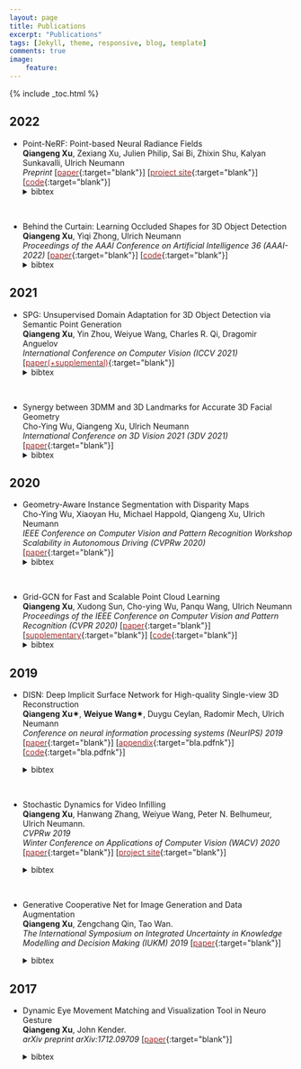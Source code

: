 ```yaml
---
layout: page
title: Publications
excerpt: "Publications"
tags: [Jekyll, theme, responsive, blog, template]
comments: true
image: 
    feature: 
---
```


{% include _toc.html %}
## 2022
* Point-NeRF: Point-based Neural Radiance Fields    
<b>Qiangeng Xu</b>, Zexiang Xu, Julien Philip, Sai Bi, Zhixin Shu, Kalyan Sunkavalli, Ulrich Neumann  
<em>Preprint</em> \[[<font color="brown">paper</font>](https://arxiv.org/pdf/2201.08845.pdf){:target="blank"}\]  \[[<font color="brown">project site</font>](../projects/project_sites/pointnerf/index.html){:target="blank"}\]\[[<font color="brown">code</font>](https://github.com/Xharlie/Point-NeRF){:target="blank"}\]
    <details> <summary>bibtex</summary>   
        <br />@misc{xu2022pointnerf,
        <br /> &nbsp;&nbsp;&nbsp;&nbsp;&nbsp;title={Point-NeRF: Point-based Neural Radiance Fields},
        <br /> &nbsp;&nbsp;&nbsp;&nbsp;&nbsp;author={Qiangeng Xu and Zexiang Xu and Julien Philip and Sai Bi and Zhixin Shu and Kalyan Sunkavalli and Ulrich Neumann},
        <br /> &nbsp;&nbsp;&nbsp;&nbsp;&nbsp;year={2022},
        <br /> &nbsp;&nbsp;&nbsp;&nbsp;&nbsp;eprint={2201.08845},
        <br /> &nbsp;&nbsp;&nbsp;&nbsp;&nbsp;archivePrefix={arXiv},
        <br /> &nbsp;&nbsp;&nbsp;&nbsp;&nbsp;primaryClass={cs.CV},
        <br />}
    </details>  
&nbsp;

* Behind the Curtain: Learning Occluded Shapes for 3D Object Detection     
<b>Qiangeng Xu</b>, Yiqi Zhong, Ulrich Neumann   
<em>Proceedings of the AAAI Conference on Artificial Intelligence 36 (AAAI-2022)</em> \[[<font color="brown">paper</font>](https://arxiv.org/pdf/2112.02205.pdf){:target="blank"}\]  \[[<font color="brown">code</font>](https://github.com/Xharlie/BtcDet){:target="blank"}\]
    <details> <summary>bibtex</summary>   
        <br />@article{xu2021behind,
        <br /> &nbsp;&nbsp;&nbsp;&nbsp;&nbsp;title={Behind the Curtain: Learning Occluded Shapes for 3D Object Detection},
        <br /> &nbsp;&nbsp;&nbsp;&nbsp;&nbsp;author={Xu, Qiangeng and Zhong, Yiqi and Neumann, Ulrich},
        <br /> &nbsp;&nbsp;&nbsp;&nbsp;&nbsp;booktitle={arXiv preprint arXiv:2112.02205},
        <br /> &nbsp;&nbsp;&nbsp;&nbsp;&nbsp;year={2021}
        <br />}
    </details>  
    

## 2021
* SPG: Unsupervised Domain Adaptation for 3D Object Detection via Semantic Point Generation     
<b>Qiangeng Xu</b>, Yin Zhou, Weiyue Wang, Charles R. Qi, Dragomir Anguelov    
<em>International Conference on Computer Vision (ICCV 2021)</em> 
\[[<font color="brown">paper(+supplemental)</font>](https://arxiv.org/pdf/2108.06709v1.pdf){:target="blank"}\]
    <details> <summary>bibtex</summary>   
        <br />@inproceedings{xu2021spg,
        <br /> &nbsp;&nbsp;&nbsp;&nbsp;&nbsp;title={Grid-gcn for fast and scalable point cloud learning},
        <br /> &nbsp;&nbsp;&nbsp;&nbsp;&nbsp;author={Xu, Qiangeng and Zhou, Yin and Wang, Weiyue and Qi, Charles R. and Anguelov, Dragomir},
        <br /> &nbsp;&nbsp;&nbsp;&nbsp;&nbsp;booktitle={Proceedings of the IEEE/CVF International Conference on Computer Vision},
        <br /> &nbsp;&nbsp;&nbsp;&nbsp;&nbsp;year={2021}
        <br />}
    </details>
&nbsp;
* Synergy between 3DMM and 3D Landmarks for Accurate 3D Facial Geometry    
Cho-Ying Wu, Qiangeng Xu, Ulrich Neumann    
<em>International Conference on 3D Vision 2021 (3DV 2021)</em> 
\[[<font color="brown">paper</font>](https://arxiv.org/pdf/2110.09772.pdf){:target="blank"}\]
    <details> <summary>bibtex</summary>   
        <br />@article{wu2021synergy,
        <br /> &nbsp;&nbsp;&nbsp;&nbsp;&nbsp;title={Synergy between 3DMM and 3D Landmarks for Accurate 3D Facial Geometry},
        <br /> &nbsp;&nbsp;&nbsp;&nbsp;&nbsp;author={Wu, Cho-Ying and Xu, Qiangeng and Neumann, Ulrich},
        <br /> &nbsp;&nbsp;&nbsp;&nbsp;&nbsp;journal={arXiv preprint arXiv:2110.09772},
        <br /> &nbsp;&nbsp;&nbsp;&nbsp;&nbsp;year={2021}
        <br />}
    </details>
    

## 2020
* Geometry-Aware Instance Segmentation with Disparity Maps  
Cho-Ying Wu, Xiaoyan Hu, Michael Happold, Qiangeng Xu, Ulrich Neumann   
<em>IEEE Conference on Computer Vision and Pattern Recognition Workshop Scalability in Autonomous Driving (CVPRw 2020)</em>
\[[<font color="brown">paper</font>](http://www-scf.usc.edu/~choyingw/works/GAIS-Net/WSAD/CVPRW_CameraReady.pdf){:target="blank"}\]
    <details> <summary>bibtex</summary>   
        <br />inproceedings{wu2020Cvprw,
        <br /> &nbsp;&nbsp;&nbsp;&nbsp;&nbsp;title={Geometry-Aware Instance Segmentation with Disparity Maps},
        <br /> &nbsp;&nbsp;&nbsp;&nbsp;&nbsp;author={Wu, Cho-Ying and Hu, Xiaoyan and Happold, Michael and Xu, Qiangeng and Neumann, Ulrich},
        <br /> &nbsp;&nbsp;&nbsp;&nbsp;&nbsp;booktitle={CVPR Workshop on Scability in Autonomous Driving},
        <br /> &nbsp;&nbsp;&nbsp;&nbsp;&nbsp;year={2020}
        <br />}
    </details>
&nbsp;

* Grid-GCN for Fast and Scalable Point Cloud Learning  
<b>Qiangeng Xu</b>, Xudong Sun, Cho-ying Wu, Panqu Wang, Ulrich Neumann    
<em>Proceedings of the IEEE Conference on Computer Vision and Pattern Recognition (CVPR 2020)</em>
\[[<font color="brown">paper</font>](https://arxiv.org/pdf/1912.02984.pdf){:target="blank"}\] \[[<font color="brown">supplementary</font>](https://xharlie.github.io/papers/GGCN_supCamReady.pdf){:target="blank"}\] \[[<font color="brown">code</font>](https://github.com/xharlie/Grid-GCN){:target="blank"}\]
    <details> <summary>bibtex</summary>   
        <br />@inproceedings{xu2020grid,
        <br /> &nbsp;&nbsp;&nbsp;&nbsp;&nbsp;title={Grid-gcn for fast and scalable point cloud learning},
        <br /> &nbsp;&nbsp;&nbsp;&nbsp;&nbsp;author={Xu, Qiangeng and Sun, Xudong and Wu, Cho-Ying and Wang, Panqu and Neumann, Ulrich},
        <br /> &nbsp;&nbsp;&nbsp;&nbsp;&nbsp;booktitle={Proceedings of the IEEE/CVF Conference on Computer Vision and Pattern Recognition},
        <br /> &nbsp;&nbsp;&nbsp;&nbsp;&nbsp;pages={5661--5670},
        <br /> &nbsp;&nbsp;&nbsp;&nbsp;&nbsp;year={2020}
        <br />}
    </details>



## 2019

* DISN: Deep Implicit Surface Network for High-quality Single-view 3D Reconstruction  
<b>Qiangeng Xu&#10036;</b>, <b>Weiyue Wang&#10036;</b>, Duygu Ceylan, Radomir Mech, Ulrich Neumann    
<em>Conference on neural information processing systems (NeurIPS) 2019</em>
\[[<font color="brown">paper</font>](https://arxiv.org/abs/1905.10711){:target="blank"}\] \[[<font color="brown">appendix</font>](images/neurips_2019_supp.pdf){:target="bla.pdfnk"}\] \[[<font color="brown">code</font>](https://github.com/Xharlie/DISN){:target="bla.pdfnk"}\]
  <details> <summary>bibtex</summary>   
  
      <br />@incollection{NIPS2019_8340,
      <br /> &nbsp;&nbsp;&nbsp;&nbsp;&nbsp; title = {DISN: Deep Implicit Surface Network for High-quality Single-view 3D Reconstruction},
      <br /> &nbsp;&nbsp;&nbsp;&nbsp;&nbsp; author = {Xu, Qiangeng and Wang, Weiyue and Ceylan, Duygu and Mech, Radomir and Neumann, Ulrich},
      <br /> &nbsp;&nbsp;&nbsp;&nbsp;&nbsp; booktitle = {Advances in Neural Information Processing Systems 32},
      <br /> &nbsp;&nbsp;&nbsp;&nbsp;&nbsp; editor = {H. Wallach and H. Larochelle and A. Beygelzimer and F. d\textquotesingle Alch\'{e}-Buc and E. Fox and R. Garnett},
      <br /> &nbsp;&nbsp;&nbsp;&nbsp;&nbsp; pages = {492--502},
      <br /> &nbsp;&nbsp;&nbsp;&nbsp;&nbsp; year = {2019},
      <br /> &nbsp;&nbsp;&nbsp;&nbsp;&nbsp; publisher = {Curran Associates, Inc.},
      <br /> &nbsp;&nbsp;&nbsp;&nbsp;&nbsp; url = {http://papers.nips.cc/paper/8340-disn-deep-implicit-surface-network-for-high-quality-single-view-3d-reconstruction.pdf}
      <br />}
  </details>
&nbsp;
* Stochastic Dynamics for Video Infilling  
 <b>Qiangeng Xu</b>, Hanwang Zhang, Weiyue Wang, Peter N. Belhumeur, Ulrich Neumann.  
  <em>CVPRw 2019</em><br />
  <em>Winter Conference on Applications of Computer Vision (WACV) 2020</em>
<br />\[[<font color="brown">paper</font>](https://arxiv.org/abs/1809.00263){:target="blank"}\] \[[<font color="brown">project site</font>](../projects/project_sites/SDVI/video_results.html){:target="blank"}\] 
  <details> <summary>bibtex</summary>

      <br />@inProceedings{xu2020sdvi, 
      <br /> &nbsp;&nbsp;&nbsp;&nbsp;&nbsp; title={Stochastic Dynamics for Video Infilling},
      <br /> &nbsp;&nbsp;&nbsp;&nbsp;&nbsp; author={Qiangeng Xu, Hanwang Zhang, Weiyue Wang, Peter N. Belhumeur, Ulrich Neumann},
      <br /> &nbsp;&nbsp;&nbsp;&nbsp;&nbsp; booktitle={Winter Conference on Applications of Computer Vision},
      <br /> &nbsp;&nbsp;&nbsp;&nbsp;&nbsp; year={2020}
      <br />} 
  </details>
&nbsp;
* Generative Cooperative Net for Image Generation and Data Augmentation  
  <b>Qiangeng Xu</b>, Zengchang Qin, Tao Wan.   
  <em>The International Symposium on Integrated Uncertainty in Knowledge Modelling and Decision Making (IUKM) 2019</em>
\[[<font color="brown">paper</font>](https://arxiv.org/abs/1705.02887){:target="blank"}\] 
  <details> <summary>bibtex</summary>
        
        <br />@inproceedings{xu2019generative,
        <br /> &nbsp;&nbsp;&nbsp;&nbsp;&nbsp; title={Generative cooperative net for image generation and data augmentation},
        <br /> &nbsp;&nbsp;&nbsp;&nbsp;&nbsp; author={Xu, Qiangeng and Qin, Zengchang and Wan, Tao},
        <br /> &nbsp;&nbsp;&nbsp;&nbsp;&nbsp; booktitle={International Symposium on Integrated Uncertainty in Knowledge Modelling and Decision Making},
        <br /> &nbsp;&nbsp;&nbsp;&nbsp;&nbsp; pages={284--294},
        <br /> &nbsp;&nbsp;&nbsp;&nbsp;&nbsp; year={2019},
        <br /> &nbsp;&nbsp;&nbsp;&nbsp;&nbsp; organization={Springer}
        <br />}
    
  </details>
  
## 2017

* Dynamic Eye Movement Matching and Visualization Tool in Neuro Gesture  
  <b>Qiangeng Xu</b>, John Kender.   
  <em>arXiv preprint arXiv:1712.09709  </em>
\[[<font color="brown">paper</font>](https://arxiv.org/abs/1712.09709){:target="blank"}\] 
  <details> <summary>bibtex</summary>
        
        <br />@misc{xu2017report,
        <br /> &nbsp;&nbsp;&nbsp;&nbsp;&nbsp; title={Report: Dynamic Eye Movement Matching and Visualization Tool in Neuro Gesture},
        <br /> &nbsp;&nbsp;&nbsp;&nbsp;&nbsp; author={Qiangeng Xu and John Kender},
        <br /> &nbsp;&nbsp;&nbsp;&nbsp;&nbsp; year={2017},
        <br /> &nbsp;&nbsp;&nbsp;&nbsp;&nbsp; eprint={1712.09709},
        <br /> &nbsp;&nbsp;&nbsp;&nbsp;&nbsp; archivePrefix={arXiv},
        <br /> &nbsp;&nbsp;&nbsp;&nbsp;&nbsp; primaryClass={cs.NE}
        <br />}
  </details>
